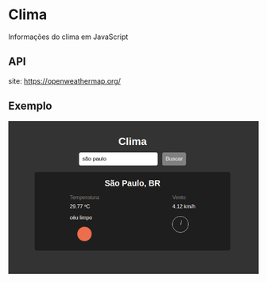 # Clima
Informações do clima em JavaScript
## API
site: https://openweathermap.org/
## Exemplo
<p align="center">
  <img src="./screenshots/imagem.png" width="650" title="hover text">
</p>
